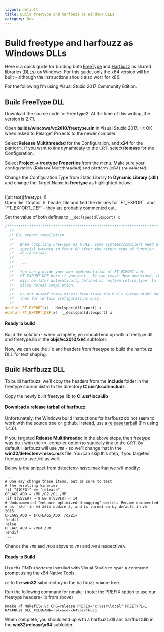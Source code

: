 ```yaml
---
layout: default
title: Build freetype and harfbuzz as Windows DLLs
category: Dev
---
```


# Build freetype and harfbuzz as Windows DLLs #

Here is a quick guide for building both [FreeType](https://www.freetype.org/) and [Harfbuzz](https://www.freedesktop.org/wiki/Software/HarfBuzz/) as shared libraries (DLLs) on Windows.  For this guide, only the x64 version will be built - although the instructions should also work for x86.

For the following I'm using Visual Studio 2017 Community Edition.

## Build FreeType DLL ##

Download the source code for FreeType2.  At the time of this writing, the version is 2.7.1.

Open **builds/windows/vc2010/freetype.sln** in Visual Studio 2017.  Hit OK when asked to Retarget Projects to the newer compiler.

Select **Release Multithreaded** for the Configuration, and **x64** for the platform.  If you want to link dynamically to the CRT, select **Release** for the Configuration.

Select **Project -> freetype Properties** from the menu.  Make sure your configuration (Release Multithreaded) and platform (x64) are selected.

Change the Configuration Type from Static Library to **Dynamic Library (.dll)** and change the Target Name to **freetype** as highlighted below:

<br/>
![alt text][freetype_1]

<br/>
Open the `ftoption.h` header file and find the defines for `FT_EXPORT` and `FT_EXPORT_DEF` - they are probably commented out.  

Set the value of both defines to `__declspec(dllexport) x`

```cpp
/*************************************************************************/
  /*                                                                       */
  /* DLL export compilation                                                */
  /*                                                                       */
  /*   When compiling FreeType as a DLL, some systems/compilers need a     */
  /*   special keyword in front OR after the return type of function       */
  /*   declarations.                                                       */
  /*                                                                       */
  /*   ...                                                                 */
  /*                                                                       */
  /*   You can provide your own implementation of FT_EXPORT and            */
  /*   FT_EXPORT_DEF here if you want.  If you leave them undefined, they  */
  /*   will be later automatically defined as `extern return_type' to      */
  /*   allow normal compilation.                                           */
  /*                                                                       */
  /*   Do not #undef these macros here since the build system might define */
  /*   them for certain configurations only.                               */
  /*                                                                       */
#define FT_EXPORT(x) __declspec(dllexport) x
#define FT_EXPORT_DEF(x)  __declspec(dllexport) x
```
#### Ready to build ####
Build the solution - when complete, you should end up with a freetype.dll and freetype.lib in the **objs/vc2010/x64** subfolder.

Now, we can use the .lib and headers from freetype to build the harfbuzz DLL for text shaping.  

## Build Harfbuzz DLL ##

To build harfbuzz, we'll copy the headers from the **include** folder in the freetype source distro to the directory **C:\usr\local\include**.  

Copy the newly built freetype.lib to **C:\usr\local\lib**

#### Download a release tarball of harfbuzz ####

Unfortunately, the Windows build instructions for harfbuzz do not seem to work with the source tree on github.  Instead, use a [release tarball](https://www.freedesktop.org/software/harfbuzz/release/) (I'm using 1.4.6).

If you targeted **Release Multithreaded** in the above steps, then freetype was built with the `/MT` compiler option to statically link to the CRT.  By default, Harfbuzz will use `/MD` - so we'll change that in the **win32/detectenv-msvc.mak** file.  You can skip this step, if you targeted freetype to use `/MD` as well.

Below is the snippet from detectenv-msvc.mak that we will modify:

```Batchfile
...
# One may change these items, but be sure to test
# the resulting binaries
!if "$(CFG)" == "release"
CFLAGS_ADD = /MD /O2 /GL /MP
!if $(VSVER) > 9 && $(VSVER) < 14
# Undocumented "enhance optimized debugging" switch. Became documented
# as "/Zo" in VS 2013 Update 3, and is turned on by default in VS 2015.
CFLAGS_ADD = $(CFLAGS_ADD) /d2Zi+
!endif
!else
CFLAGS_ADD = /MDd /Od
!endif
...
```

Change the `/MD` and `/MDd` above to `/MT` and `/MTd` respectively.

#### Ready to Build ####

Use the CMD shortcuts installed with Visual Studio to open a command prompt using the x64 Native Tools.

`cd` to the **win32** subdirectory in the harfbuzz source tree.

Run the following command for nmake: (note: the PREFIX option to use our freetype headers+lib from above)

```Batchfile
nmake /f Makefile.vc CFG=release PREFIX="c:\usr\local" FREETYPE=1 HARFBUZZ_DLL_FILENAME=release\x64\harfbuzz
```
When complete, you should end up with a harfbuzz.dll and harfbuzz.lib in the **win32\release\x64** subfolder.


[freetype_1]: https://s3.amazonaws.com/gregwessels/posts/2017/freetype-vc.jpg "FreeType VC Project Settings"
